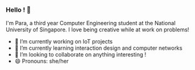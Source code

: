### Hello ! 👋

I'm Para, a third year Computer Engineering student at the National University of Singapore. I love being creative while at work on problems!

- 🔭 I’m currently working on IoT projects
- 🌱 I’m currently learning interaction design and computer networks
- 👯 I’m looking to collaborate on anything interesting !
- 😄 Pronouns: she/her

